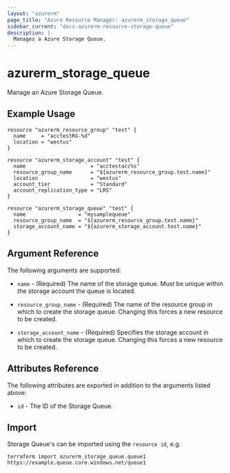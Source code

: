 ```yaml
---
layout: "azurerm"
page_title: "Azure Resource Manager: azurerm_storage_queue"
sidebar_current: "docs-azurerm-resource-storage-queue"
description: |-
  Manages a Azure Storage Queue.
---
```


# azurerm_storage_queue

Manage an Azure Storage Queue.

## Example Usage

```hcl
resource "azurerm_resource_group" "test" {
  name     = "acctestRG-%d"
  location = "westus"
}

resource "azurerm_storage_account" "test" {
  name                     = "acctestacc%s"
  resource_group_name      = "${azurerm_resource_group.test.name}"
  location                 = "westus"
  account_tier             = "Standard"
  account_replication_type = "LRS"
}

resource "azurerm_storage_queue" "test" {
  name                 = "mysamplequeue"
  resource_group_name  = "${azurerm_resource_group.test.name}"
  storage_account_name = "${azurerm_storage_account.test.name}"
}
```

## Argument Reference

The following arguments are supported:

* `name` - (Required) The name of the storage queue. Must be unique within the storage account the queue is located.

* `resource_group_name` - (Required) The name of the resource group in which to
    create the storage queue. Changing this forces a new resource to be created.

* `storage_account_name` - (Required) Specifies the storage account in which to create the storage queue.
 Changing this forces a new resource to be created.

## Attributes Reference

The following attributes are exported in addition to the arguments listed above:

* `id` - The ID of the Storage Queue.

## Import

Storage Queue's can be imported using the `resource id`, e.g.

```shell
terraform import azurerm_storage_queue.queue1 https://example.queue.core.windows.net/queue1
```
